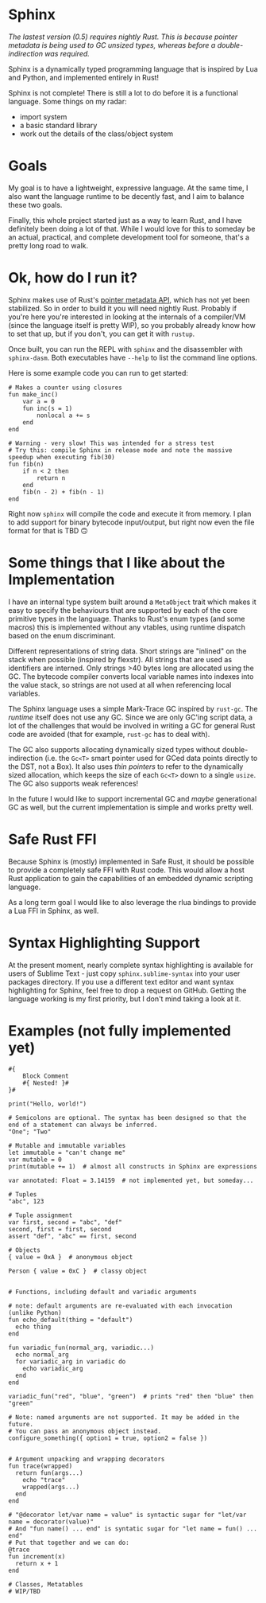 # Sphinx

*The lastest version (0.5) requires nightly Rust. This is because pointer metadata is being used to GC unsized types, whereas before a double-indirection was required.*

Sphinx is a dynamically typed programming language that is inspired by Lua and Python, and implemented entirely in Rust!

Sphinx is not complete! There is still a lot to do before it is a functional language. Some things on my radar:

 - import system
 - a basic standard library
 - work out the details of the class/object system

# Goals

My goal is to have a lightweight, expressive language. At the same time, I also want the language runtime to be decently fast, and I aim to balance these two goals.

Finally, this whole project started just as a way to learn Rust, and I have definitely been doing a lot of that. While I would love for this to someday be an actual, practical, and complete development tool for someone, that's a pretty long road to walk.

# Ok, how do I run it?

Sphinx makes use of Rust's [pointer metadata API](https://github.com/rust-lang/rust/issues/81513), which has not yet been stabilized. So in order to build it you will need nightly Rust. Probably if you're here you're interested in looking at the internals of a compiler/VM (since the language itself is pretty WIP), so you probably already know how to set that up, but if you don't, you can get it with `rustup`. 

Once built, you can run the REPL with `sphinx` and the disassembler with `sphinx-dasm`. Both executables have `--help` to list the command line options.

Here is some example code you can run to get started:
```
# Makes a counter using closures
fun make_inc()
    var a = 0
    fun inc(s = 1)
        nonlocal a += s
    end
end

# Warning - very slow! This was intended for a stress test
# Try this: compile Sphinx in release mode and note the massive speedup when executing fib(30)
fun fib(n)
    if n < 2 then 
        return n 
    end
    fib(n - 2) + fib(n - 1)
end
```

Right now `sphinx` will compile the code and execute it from memory. I plan to add support for binary bytecode input/output, but right now even the file format for that is TBD 🙃

# Some things that I like about the Implementation

I have an internal type system built around a `MetaObject` trait which makes it easy to specify the behaviours that are supported by each of the core primitive types in the language. Thanks to Rust's enum types (and some macros) this is implemented without any vtables, using runtime dispatch based on the enum discriminant.

Different representations of string data. Short strings are "inlined" on the stack when possible (inspired by flexstr). All strings that are used as identifiers are interned. Only strings >40 bytes long are allocated using the GC. The bytecode compiler converts local variable names into indexes into the value stack, so strings are not used at all when referencing local variables.

The Sphinx language uses a simple Mark-Trace GC inspired by `rust-gc`. The *runtime* itself does not use any GC. Since we are only GC'ing script data, a lot of the challenges that would be involved in writing a GC for general Rust code are avoided (that for example, `rust-gc` has to deal with).

The GC also supports allocating dynamically sized types without double-indirection (i.e. the `Gc<T>` smart pointer used for GCed data points directly to the DST, not a Box). It also uses *thin pointers* to refer to the dynamically sized allocation, which keeps the size of each `Gc<T>` down to a single `usize`. The GC also supports weak references!

In the future I would like to support incremental GC and *maybe* generational GC as well, but the current implementation is simple and works pretty well.

# Safe Rust FFI

Because Sphinx is (mostly) implemented in Safe Rust, it should be possible to provide a completely safe FFI with Rust code. This would allow a host Rust application to gain the capabilities of an embedded dynamic scripting language.

As a long term goal I would like to also leverage the rlua bindings to provide a Lua FFI in Sphinx, as well.

# Syntax Highlighting Support

At the present moment, nearly complete syntax highlighting is available for users of Sublime Text - just copy `sphinx.sublime-syntax` into your user packages directory. If you use a different text editor and want syntax highlighting for Sphinx, feel free to drop a request on GitHub. Getting the language working is my first priority, but I don't mind taking a look at it.

# Examples (not fully implemented yet)
```
#{ 
    Block Comment  
    #{ Nested! }#
}#

print("Hello, world!")

# Semicolons are optional. The syntax has been designed so that the end of a statement can always be inferred.
"One"; "Two"

# Mutable and immutable variables
let immutable = "can't change me"
var mutable = 0
print(mutable += 1)  # almost all constructs in Sphinx are expressions

var annotated: Float = 3.14159  # not implemented yet, but someday...

# Tuples
"abc", 123

# Tuple assignment
var first, second = "abc", "def"
second, first = first, second
assert "def", "abc" == first, second

# Objects
{ value = 0xA }  # anonymous object

Person { value = 0xC }  # classy object


# Functions, including default and variadic arguments

# note: default arguments are re-evaluated with each invocation (unlike Python)
fun echo_default(thing = "default")
  echo thing
end

fun variadic_fun(normal_arg, variadic...)
  echo normal_arg  
  for variadic_arg in variadic do
    echo variadic_arg
  end
end

variadic_fun("red", "blue", "green")  # prints "red" then "blue" then "green"

# Note: named arguments are not supported. It may be added in the future.
# You can pass an anonymous object instead.
configure_something({ option1 = true, option2 = false })


# Argument unpacking and wrapping decorators
fun trace(wrapped)
  return fun(args...)
    echo "trace"
    wrapped(args...)
  end
end

# "@decorator let/var name = value" is syntactic sugar for "let/var name = decorator(value)"
# And "fun name() ... end" is syntatic sugar for "let name = fun() ... end"
# Put that together and we can do:
@trace
fun increment(x)
  return x + 1
end

# Classes, Metatables
# WIP/TBD

```
